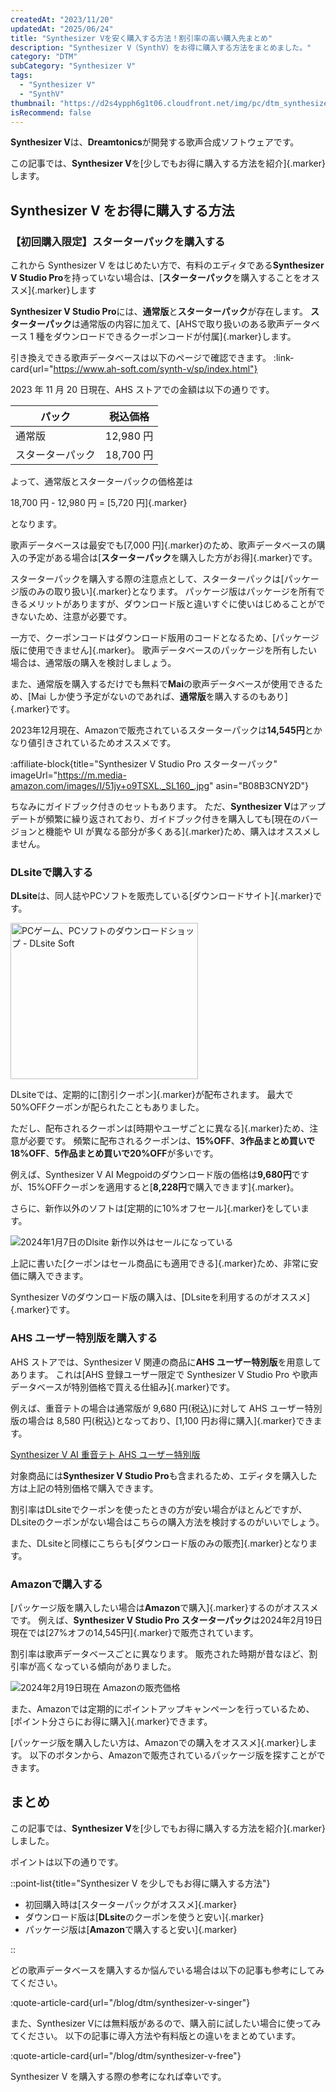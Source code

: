 ```yaml
---
createdAt: "2023/11/20"
updatedAt: "2025/06/24"
title: "Synthesizer Vを安く購入する方法！割引率の高い購入先まとめ"
description: "Synthesizer V（SynthV）をお得に購入する方法をまとめました。"
category: "DTM"
subCategory: "Synthesizer V"
tags:
  - "Synthesizer V"
  - "SynthV"
thumbnail: "https://d2s4ypph6g1t06.cloudfront.net/img/pc/dtm_synthesizer-v_thumbnail.webp"
isRecommend: false
---
```


**Synthesizer V**は、**Dreamtonics**が開発する歌声合成ソフトウェアです。

この記事では、**Synthesizer V**を[少しでもお得に購入する方法を紹介]{.marker}します。

## Synthesizer V をお得に購入する方法

### 【初回購入限定】スターターパックを購入する

これから Synthesizer V をはじめたい方で、有料のエディタである**Synthesizer V Studio Pro**を持っていない場合は、[**スターターパック**を購入することをオススメ]{.marker}します

**Synthesizer V Studio Pro**には、**通常版**と**スターターパック**が存在します。
**スターターパック**は通常版の内容に加えて、[AHSで取り扱いのある歌声データベース 1 種をダウンロードできるクーポンコードが付属]{.marker}します。

引き換えできる歌声データベースは以下のページで確認できます。
:link-card{url="https://www.ah-soft.com/synth-v/sp/index.html"}

2023 年 11 月 20 日現在、AHS ストアでの金額は以下の通りです。

| パック           | 税込価格  |
| ---------------- | --------- |
| 通常版           | 12,980 円 |
| スターターパック | 18,700 円 |

よって、通常版とスターターパックの価格差は

18,700 円 - 12,980 円 = [5,720 円]{.marker}

となります。

歌声データベースは最安でも[7,000 円]{.marker}のため、歌声データベースの購入の予定がある場合は[**スターターパック**を購入した方がお得]{.marker}です。

スターターパックを購入する際の注意点として、スターターパックは[パッケージ版のみの取り扱い]{.marker}となります。
パッケージ版はパッケージを所有できるメリットがありますが、ダウンロード版と違いすぐに使いはじめることができないため、注意が必要です。

一方で、クーポンコードはダウンロード版用のコードとなるため、[パッケージ版に使用できません]{.marker}。
歌声データベースのパッケージを所有したい場合は、通常版の購入を検討しましょう。

また、通常版を購入するだけでも無料で**Mai**の歌声データベースが使用できるため、[Mai しか使う予定がないのであれば、**通常版**を購入するのもあり]{.marker}です。

2023年12月現在、Amazonで販売されているスターターパックは**14,545円**とかなり値引きされているためオススメです。

:affiliate-block{title="Synthesizer V Studio Pro スターターパック" imageUrl="https://m.media-amazon.com/images/I/51jy+o9TSXL._SL160_.jpg" asin="B08B3CNY2D"}

ちなみにガイドブック付きのセットもあります。
ただ、**Synthesizer V**はアップデートが頻繁に繰り返されており、ガイドブック付きを購入しても[現在のバージョンと機能や UI が異なる部分が多くある]{.marker}ため、購入はオススメしません。

### DLsiteで購入する

**DLsite**は、同人誌やPCソフトを販売している[ダウンロードサイト]{.marker}です。

<a rel="noopener sponsored" href="https://www.dlsite.com/soft/dlaf/=/aid/ashcolor/url/https%3A%2F%2Fwww.dlsite.com%2Fsoft%2F%3Futm_medium%3Daffiliate%26utm_campaign%3Dbnlink%26utm_content%3Dbn_sp_300_250_dojin_01.jpg" target="_blank"><img src="https://www.dlsite.com/img/male/dojin/bn_sp_300_250_dojin_01.jpg" alt="PCゲーム、PCソフトのダウンロードショップ - DLsite Soft" width="300" height="250" border="0" /></a>

DLsiteでは、定期的に[割引クーポン]{.marker}が配布されます。
最大で50%OFFクーポンが配られたこともありました。

ただし、配布されるクーポンは[時期やユーザごとに異なる]{.marker}ため、注意が必要です。
頻繁に配布されるクーポンは、**15%OFF**、**3作品まとめ買いで18%OFF**、**5作品まとめ買いで20%OFF**が多いです。

例えば、Synthesizer V AI Megpoidのダウンロード版の価格は**9,680円**ですが、15%OFFクーポンを適用すると[**8,228円**で購入できます]{.marker}。

さらに、新作以外のソフトは[定期的に10%オフセール]{.marker}をしています。

![2024年1月7日のDlsite 新作以外はセールになっている](https://d2s4ypph6g1t06.cloudfront.net/img/pc/dtm_synthesizer-v-buy_dlsite.webp)

上記に書いた[クーポンはセール商品にも適用できる]{.marker}ため、非常に安価に購入できます。

Synthesizer Vのダウンロード版の購入は、[DLsiteを利用するのがオススメ]{.marker}です。

<DtmSynthesizerVDlSiteSearch></DtmSynthesizerVDlSiteSearch>

### AHS ユーザー特別版を購入する

AHS ストアでは、Synthesizer V 関連の商品に**AHS ユーザー特別版**を用意してあります。
これは[AHS 登録ユーザー限定で Synthesizer V Studio Pro や歌声データベースが特別価格で買える仕組み]{.marker}です。

例えば、重音テトの場合は通常版が 9,680 円(税込)に対して AHS ユーザー特別版の場合は 8,580 円(税込)となっており、[1,100 円お得に購入]{.marker}できます。

[Synthesizer V AI 重音テト AHS ユーザー特別版](https://www.ah-soft.net/shop/shopdetail.html?brandcode=000000001491)

対象商品には**Synthesizer V Studio Pro**も含まれるため、エディタを購入した方は上記の特別価格で購入できます。

割引率はDLsiteでクーポンを使ったときの方が安い場合がほとんどですが、DLsiteのクーポンがない場合はこちらの購入方法を検討するのがいいでしょう。

また、DLsiteと同様にこちらも[ダウンロード版のみの販売]{.marker}となります。

### Amazonで購入する

[パッケージ版を購入したい場合は**Amazon**で購入]{.marker}するのがオススメです。
例えば、**Synthesizer V Studio Pro スターターパック**は2024年2月19日現在では[27%オフの14,545円]{.marker}で販売されています。

割引率は歌声データベースごとに異なります。
販売された時期が昔なほど、割引率が高くなっている傾向がありました。

![2024年2月19日現在 Amazonの販売価格](https://d2s4ypph6g1t06.cloudfront.net/img/pc/dtm_synthesizer-v-buy_amazon.webp)

また、Amazonでは定期的にポイントアップキャンペーンを行っているため、[ポイント分さらにお得に購入]{.marker}できます。

[パッケージ版を購入したい方は、Amazonでの購入をオススメ]{.marker}します。
以下のボタンから、Amazonで販売されているパッケージ版を探すことができます。

<DtmSynthesizerVAmazonSearch></DtmSynthesizerVAmazonSearch>

## まとめ

この記事では、**Synthesizer V**を[少しでもお得に購入する方法を紹介]{.marker}しました。

ポイントは以下の通りです。

::point-list{title="Synthesizer V を少しでもお得に購入する方法"}

- 初回購入時は[スターターパックがオススメ]{.marker}
- ダウンロード版は[**DLsite**のクーポンを使うと安い]{.marker}
- パッケージ版は[**Amazon**で購入すると安い]{.marker}

::

どの歌声データベースを購入するか悩んでいる場合は以下の記事も参考にしてみてください。

:quote-article-card{url="/blog/dtm/synthesizer-v-singer"}

また、Synthesizer Vには無料版があるので、購入前に試したい場合に使ってみてください。
以下の記事に導入方法や有料版との違いをまとめています。

:quote-article-card{url="/blog/dtm/synthesizer-v-free"}

Synthesizer V を購入する際の参考になれば幸いです。

<DtmSynthesizerVAffiliateBlocks></DtmSynthesizerVAffiliateBlocks>
